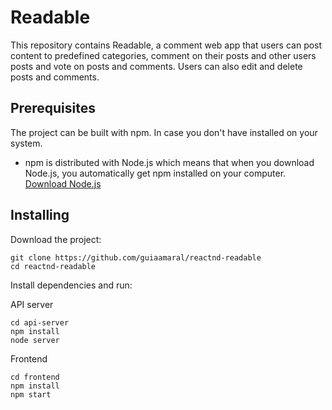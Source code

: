 # Readable

This repository contains Readable, a comment web app that users can post content to predefined categories, comment on their posts and other users posts and vote on posts and comments. Users can also edit and delete posts and comments.

## Prerequisites

The project can be built with npm. In case you don't have installed on your system.

- npm is distributed with Node.js which means that when you download Node.js, you automatically get npm installed on your computer. [Download Node.js](https://nodejs.org/en/download/)

## Installing

Download the project:
```
git clone https://github.com/guiaamaral/reactnd-readable
cd reactnd-readable
```

Install dependencies and run:

API server
```
cd api-server
npm install
node server
```

Frontend
```
cd frontend
npm install
npm start
```